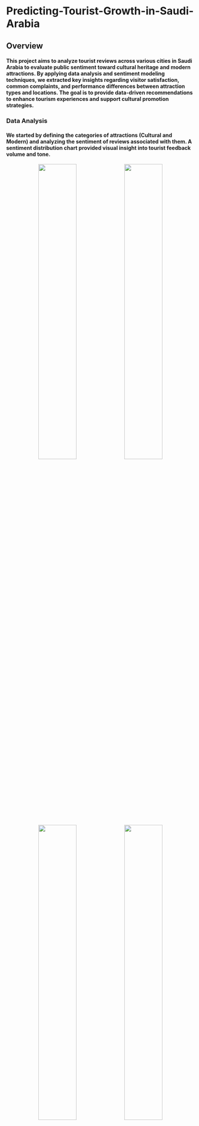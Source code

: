 # Predicting-Tourist-Growth-in-Saudi-Arabia
## Overview
#### This project aims to analyze tourist reviews across various cities in Saudi Arabia to evaluate public sentiment toward cultural heritage and modern attractions. By applying data analysis and sentiment modeling techniques, we extracted key insights regarding visitor satisfaction, common complaints, and performance differences between attraction types and locations. The goal is to provide data-driven recommendations to enhance tourism experiences and support cultural promotion strategies.


### Data Analysis
#### We started by defining the categories of attractions (Cultural and Modern) and analyzing the sentiment of reviews associated with them. A sentiment distribution chart provided visual insight into tourist feedback volume and tone.
<p align="center">
  <img src="https://github.com/user-attachments/assets/d202f108-1b97-4bd4-8301-f315240eaade" width="45%" />
  <img src="https://github.com/user-attachments/assets/a72e4b90-62e5-45c2-8fe6-0f1cef2415d4" width="45%" />
</p>


<p align="center">
  <img src="https://github.com/user-attachments/assets/a1c50b5e-54ca-4c12-ba5a-c600983d01f3" width="45%" />
  <img src="https://github.com/user-attachments/assets/48fea56e-2b84-4363-9dc4-6b4f72ef4077" width="45%" />
</p>


### Modeling
#### In order to classify tourist reviews into positive and negative sentiments, we built a supervised machine learning pipeline using multiple models and evaluated their performance. The goal was to determine which model could best interpret public perception of Cultural Heritage and Modern Attractions across Saudi cities.

#### Three different models were implemented:
##### Random Forest outperformed all other models with an accuracy of 91%, making it the final model of choice for classification.
##### Logistic Regression achieved 87% accuracy, offering a more explainable decision boundary but slightly less predictive power.
##### SVM yielded around 85% accuracy, and while effective, its complexity was not justified over Random Forest.

### Testing and Improvements

#### Beyond numerical classification, we conducted a manual qualitative analysis of the negative reviews identified by the final model (Random Forest) to validate the model’s insights and uncover specific problem areas.
#### A number of recurring issues were identified in reviews of Modern Attractions:
#### Disappointment Relative to Expectations: Many tourists voiced frustration about high entrance fees not matching the quality or value of the experience. Example: “50 SAR just to see the fort and a tea house” was perceived as overpriced.
#### Accessibility and Navigation Issues: Several reviews mentioned the difficulty in locating attractions, such as “We drove around more than 3 times before finding the entrance.”
#### Operational Weaknesses: Staff behavior and customer service were frequently cited, with phrases like “very rude staff” appearing in multiple reviews.
#### Ambiance Without Substance: Some reviews acknowledged the attractiveness of the location but followed with “BUT” statements indicating that logistics, food, or service fell short. This mixed sentiment revealed an opportunity for improvement.

### Key Improvements
#### We conducted a city-wise performance analysis using the model’s output to see how sentiments vary across regions:
##### Riyadh: Modern Attractions received higher sentiment scores than cultural ones.
##### Jeddah: Cultural Heritage scored the highest sentiment-wise across all cities.
##### AlUla: Only Cultural Heritage reviewed — results showed strong satisfaction.
#### These results suggest that cities with preserved heritage receive more favorable sentiment, which could influence future tourism campaigns.

### Conclusion
#### This project successfully applied sentiment analysis techniques to evaluate tourist perceptions of Cultural Heritage and Modern Attractions across several cities in Saudi Arabia. Through the use of machine learning models—particularly Random Forest, which achieved the highest accuracy of 91%—we classified reviews with high confidence and extracted key insights about tourist satisfaction.
#### These findings emphasize the importance of not only increasing the number of tourist destinations but also ensuring high-quality visitor experiences, particularly in modern developments.

### Future Work
#### To build upon the current results and create a more comprehensive tourism analysis framework, several future directions are proposed:
##### Multilingual Sentiment Analysis: Extend the model to handle reviews in Arabic to capture a broader spectrum of local feedback.
##### Aspect-Based Sentiment Analysis: Identify specific topics within reviews (e.g., service, price, cleanliness) to generate more targeted improvement recommendations.
##### Advanced NLP Models: Apply transformer-based models like BERT or RoBERTa for higher classification accuracy and context-aware sentiment detection.
##### Integration with Real-Time Feedback: Develop a dashboard that ingests live reviews to provide continuous monitoring and alerting for tourism stakeholders.
#### City-Level Trend Analysis: Incorporate temporal and geographic trends to understand how sentiment evolves across different cities and seasons.

#### These enhancements will transform the system into a powerful decision-support tool for tourism stakeholders, enabling data-driven improvements in planning, service delivery, and overall visitor satisfaction throughout the Kingdom.

